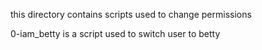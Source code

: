 this directory contains scripts used to change permissions

0-iam_betty is a script used to switch user to betty